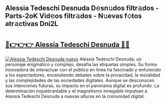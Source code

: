 ## Alessia Tedeschi Desnuda D𝚎sn𝚞dos filtr𝚊dos - Parts-2oK Vid𝚎os filtr𝚊dos - N𝚞evas f𝚘tos atr𝚊ctivas Dni2L

# <h2><a href="http://mb67izf.tromn.icu/?c=Alessia+Tedeschi+Desnuda">🔗👉👉👉 Alessia Tedeschi Desnuda 🔗🔗</a></h2>

[![Alessia Tedeschi Desnuda nuevo](https://i.imgur.com/pEAQMta.gif)](http://mb67izf.tromn.icu/?c=Alessia+Tedeschi+Desnuda)
Alessia Tedeschi Desnuda, un personaje enigmático y complejo, desafía las etiquetas simples. Su forma innovadora de interactuar con el público en línea ha fascinado y enfurecido a los espectadores, encendiendo debates sobre la privacidad, la moralidad y las complejidades de las sociedades digitales. Aunque se desconocen sus intenciones futuras, su impacto en el panorama digital es profundo. La determinación inquebrantable y el magnetismo innegable impulsan a Alessia Tedeschi Desnuda a nuevas alturas en la comunidad digital.
